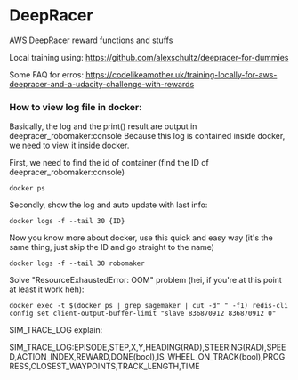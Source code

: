 # DeepRacer
AWS DeepRacer reward functions and stuffs

Local training using: https://github.com/alexschultz/deepracer-for-dummies

Some FAQ for erros: https://codelikeamother.uk/training-locally-for-aws-deepracer-and-a-udacity-challenge-with-rewards

### How to view log file in docker:
Basically, the log and the print() result are output in deepracer_robomaker:console
Because this log is contained inside docker, we need to view it inside docker.

First, we need to find the id of container (find the ID of deepracer_robomaker:console)
```
docker ps
```

Secondly, show the log and auto update with last info:
```
docker logs -f --tail 30 {ID}
```
Now you know more about docker, use this quick and easy way (it's the same thing, just skip the ID and go straight to the name)
```
docker logs -f --tail 30 robomaker
```
Solve "ResourceExhaustedError: OOM" problem (hei, if you're at this point at least it work heh):
```
docker exec -t $(docker ps | grep sagemaker | cut -d" " -f1) redis-cli config set client-output-buffer-limit "slave 836870912 836870912 0"
```

SIM_TRACE_LOG explain:

SIM_TRACE_LOG:EPISODE,STEP,X,Y,HEADING(RAD),STEERING(RAD),SPEED,ACTION_INDEX,REWARD,DONE(bool),IS_WHEEL_ON_TRACK(bool),PROGRESS,CLOSEST_WAYPOINTS,TRACK_LENGTH,TIME


